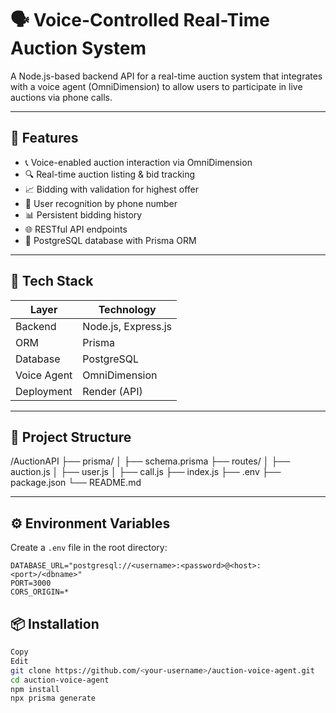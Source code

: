 # 🗣️ Voice-Controlled Real-Time Auction System

A Node.js-based backend API for a real-time auction system that integrates with a voice agent (OmniDimension) to allow users to participate in live auctions via phone calls.

---

## 🚀 Features

- 📞 Voice-enabled auction interaction via OmniDimension
- 🔍 Real-time auction listing & bid tracking
- 📈 Bidding with validation for highest offer
- 🧠 User recognition by phone number
- 📊 Persistent bidding history
- 🌐 RESTful API endpoints
- 💾 PostgreSQL database with Prisma ORM

---

## 🧱 Tech Stack

| Layer         | Technology              |
| ------------- | ----------------------- |
| Backend       | Node.js, Express.js     |
| ORM           | Prisma                  |
| Database      | PostgreSQL              |
| Voice Agent   | OmniDimension           |
| Deployment    | Render (API)            |

---

## 📁 Project Structure
/AuctionAPI
├── prisma/
│ ├── schema.prisma
├── routes/
│ ├── auction.js
│ ├── user.js
│ ├── call.js
├── index.js
├── .env
├── package.json
└── README.md

---

## ⚙️ Environment Variables

Create a `.env` file in the root directory:

```env
DATABASE_URL="postgresql://<username>:<password>@<host>:<port>/<dbname>"
PORT=3000
CORS_ORIGIN=*
```

## 📦 Installation
```bash
Copy
Edit
git clone https://github.com/<your-username>/auction-voice-agent.git
cd auction-voice-agent
npm install
npx prisma generate
```
